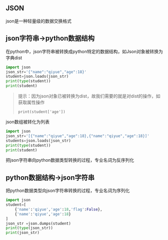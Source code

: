 ## JSON

json是一种轻量级的数据交换格式

## json字符串→python数据结构

在python中，json字符串被转换成python特定的数据结构，如Json对象被转换为字典dist

```python
import json
json_str='{"name":"qiyue","age":18}'
student=json.loads(json_str)
print(type(student))
print(student)
```

> 提示：因为json对象已被转换为dist，故我们需要的就是对dist的操作，如获取属性操作
>
> ```
> print(student['age'])
> ```

json数组被转化为列表

```python
import json
json_str='[{"name":"qiyue","age":18},{"name":"qiyue","age":18}]'
students=json.loads(json_str)
print(type(student))
print(student)
```

把json字符串向python数据类型转换的过程，专业名词为反序列化

## python数据结构→json字符串

把python数据类型向json字符串转换的过程，专业名词为序列化

```python
import json
student=[
    {'name':'qiyue','age':18,'flag':False},
    {'name':'qiyue','age':18}
]
json_str =json.dumps(student)
print(type(json_str))
print(json_str)
```

